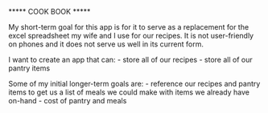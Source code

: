 
***** COOK BOOK *****

My short-term goal for this app is for it to serve as a replacement for the excel spreadsheet my wife and I use for our recipes.
It is not user-friendly on phones and it does not serve us well in its current form.

I want to create an app that can:
    - store all of our recipes
    - store all of our pantry items

Some of my initial longer-term goals are:
    - reference our recipes and pantry items to get us a list of meals we could make with items we already have on-hand
    - cost of pantry and meals

